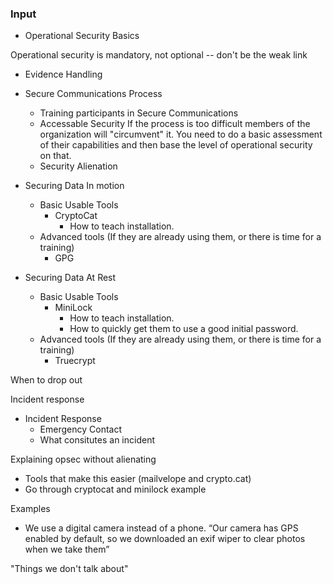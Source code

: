### Input 

  * Operational Security Basics

Operational security is mandatory, not optional  -- don't be the weak link

  * Evidence Handling


  * Secure Communications Process
    * Training participants in Secure Communications
    * Accessable Security
  If the process is too difficult members of the organization will "circumvent" it. You need to do a basic assessment of their capabilities and then base the level of operational security on that.
    * Security Alienation
	
  * Securing Data In motion
    * Basic Usable Tools
      * CryptoCat
	    * How to teach installation.
    * Advanced tools
    (If they are already using them, or there is time for a training)
      * GPG
  * Securing Data At Rest
    * Basic Usable Tools
      * MiniLock
        * How to teach installation.
        * How to quickly get them to use a good initial password.
    * Advanced tools
    (If they are already using them, or there is time for a training)
	  * Truecrypt


When to drop out

Incident response

  * Incident Response
    * Emergency Contact
    * What consitutes an incident

Explaining opsec without alienating

  * Tools that make this easier (mailvelope and crypto.cat)
  * Go through cryptocat and minilock example

Examples

  * We use a digital camera instead of a phone. “Our camera has GPS enabled by default, so we downloaded an exif wiper to clear photos when we take them”


"Things we don't talk about"




